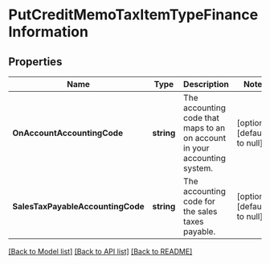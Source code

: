 # PutCreditMemoTaxItemTypeFinanceInformation

## Properties
Name | Type | Description | Notes
------------ | ------------- | ------------- | -------------
**OnAccountAccountingCode** | **string** | The accounting code that maps to an on account in your accounting system.  | [optional] [default to null]
**SalesTaxPayableAccountingCode** | **string** | The accounting code for the sales taxes payable.  | [optional] [default to null]

[[Back to Model list]](../README.md#documentation-for-models) [[Back to API list]](../README.md#documentation-for-api-endpoints) [[Back to README]](../README.md)



